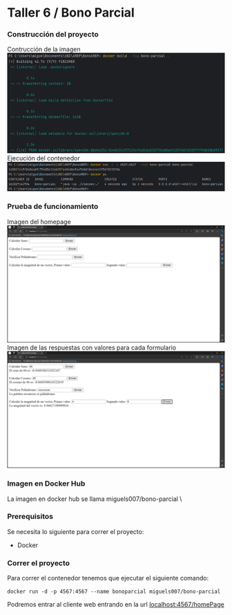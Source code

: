 # Taller 6 / Bono Parcial
### Construcción del proyecto
Contrucción de la imagen
![](./img/image3.png)
Ejecución del contenedor
![](./img/image4.png)
### Prueba de funcionamiento
Imagen del homepage
![](./img/image1.png)
Imagen de las respuestas con valores para cada formulario
![](./img/image2.png)
### Imagen en Docker Hub
La imagen en docker hub se llama miguels007/bono-parcial \
### Prerequisitos 
Se necesita lo siguiente para correr el proyecto:
- Docker
### Correr el proyecto
Para correr el contenedor tenemos que ejecutar el siguiente comando:
```
docker run -d -p 4567:4567 --name bonoparcial miguels007/bono-parcial
```
Podremos entrar al cliente web entrando en la url [localhost:4567/homePage](localhost:4567/homePage)
